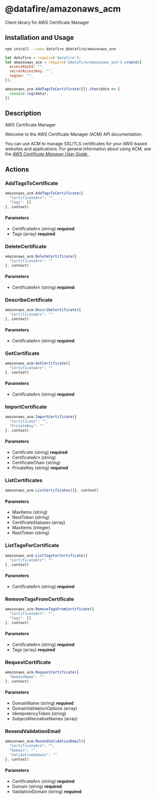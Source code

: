 # @datafire/amazonaws_acm

Client library for AWS Certificate Manager

## Installation and Usage
```bash
npm install --save datafire @datafire/amazonaws_acm
```

```js
let datafire = require('datafire');
let amazonaws_acm = require('@datafire/amazonaws_acm').create({
  accessKeyId: "",
  secretAccessKey: "",
  region: "",
});

amazonaws_acm.AddTagsToCertificate({}).then(data => {
  console.log(data);
})
```

## Description
<fullname>AWS Certificate Manager</fullname> <p>Welcome to the AWS Certificate Manager (ACM) API documentation.</p> <p>You can use ACM to manage SSL/TLS certificates for your AWS-based websites and applications. For general information about using ACM, see the <a href="http://docs.aws.amazon.com/acm/latest/userguide/"> <i>AWS Certificate Manager User Guide</i> </a>.</p>

## Actions
### AddTagsToCertificate



```js
amazonaws_acm.AddTagsToCertificate({
  "CertificateArn": "",
  "Tags": []
}, context)
```

#### Parameters
* CertificateArn (string) **required**
* Tags (array) **required**

### DeleteCertificate



```js
amazonaws_acm.DeleteCertificate({
  "CertificateArn": ""
}, context)
```

#### Parameters
* CertificateArn (string) **required**

### DescribeCertificate



```js
amazonaws_acm.DescribeCertificate({
  "CertificateArn": ""
}, context)
```

#### Parameters
* CertificateArn (string) **required**

### GetCertificate



```js
amazonaws_acm.GetCertificate({
  "CertificateArn": ""
}, context)
```

#### Parameters
* CertificateArn (string) **required**

### ImportCertificate



```js
amazonaws_acm.ImportCertificate({
  "Certificate": "",
  "PrivateKey": ""
}, context)
```

#### Parameters
* Certificate (string) **required**
* CertificateArn (string)
* CertificateChain (string)
* PrivateKey (string) **required**

### ListCertificates



```js
amazonaws_acm.ListCertificates({}, context)
```

#### Parameters
* MaxItems (string)
* NextToken (string)
* CertificateStatuses (array)
* MaxItems (integer)
* NextToken (string)

### ListTagsForCertificate



```js
amazonaws_acm.ListTagsForCertificate({
  "CertificateArn": ""
}, context)
```

#### Parameters
* CertificateArn (string) **required**

### RemoveTagsFromCertificate



```js
amazonaws_acm.RemoveTagsFromCertificate({
  "CertificateArn": "",
  "Tags": []
}, context)
```

#### Parameters
* CertificateArn (string) **required**
* Tags (array) **required**

### RequestCertificate



```js
amazonaws_acm.RequestCertificate({
  "DomainName": ""
}, context)
```

#### Parameters
* DomainName (string) **required**
* DomainValidationOptions (array)
* IdempotencyToken (string)
* SubjectAlternativeNames (array)

### ResendValidationEmail



```js
amazonaws_acm.ResendValidationEmail({
  "CertificateArn": "",
  "Domain": "",
  "ValidationDomain": ""
}, context)
```

#### Parameters
* CertificateArn (string) **required**
* Domain (string) **required**
* ValidationDomain (string) **required**

